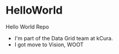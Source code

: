 # HelloWorld
Hello World Repo
- I'm part of the Data Grid team at kCura.
- I got move to Vision, WOOT
